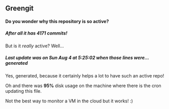 ## Greengit

#### Do you wonder why this repository is so active?

##### After all it has 4171 commits!

But is it *really* active? Well...

##### Last update was on Sun Aug 4 at 5:25:02 when those lines were... generated

Yes, generated, because it certainly helps a lot to have such an active repo!

Oh and there was **95%** disk usage on the machine
where there is the cron updating this file.

Not the best way to monitor a VM in the cloud but it works! :)
